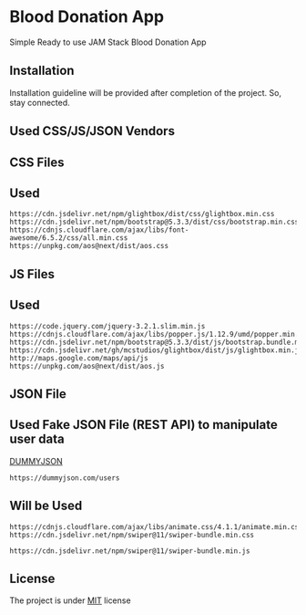 # Blood Donation App

Simple Ready to use JAM Stack Blood Donation App

## Installation

Installation guideline will be provided after completion of the project. So, stay connected.

## Used CSS/JS/JSON Vendors

## CSS Files

## Used

```
https://cdn.jsdelivr.net/npm/glightbox/dist/css/glightbox.min.css
https://cdn.jsdelivr.net/npm/bootstrap@5.3.3/dist/css/bootstrap.min.css
https://cdnjs.cloudflare.com/ajax/libs/font-awesome/6.5.2/css/all.min.css
https://unpkg.com/aos@next/dist/aos.css
```

## JS Files

## Used

```
https://code.jquery.com/jquery-3.2.1.slim.min.js
https://cdnjs.cloudflare.com/ajax/libs/popper.js/1.12.9/umd/popper.min.js
https://cdn.jsdelivr.net/npm/bootstrap@5.3.3/dist/js/bootstrap.bundle.min.js
https://cdn.jsdelivr.net/gh/mcstudios/glightbox/dist/js/glightbox.min.js
http://maps.google.com/maps/api/js
https://unpkg.com/aos@next/dist/aos.js
```

## JSON File

## Used Fake JSON File (REST API) to manipulate user data

[DUMMYJSON](https://dummyjson.com/users)

```
https://dummyjson.com/users
```

## Will be Used

```
https://cdnjs.cloudflare.com/ajax/libs/animate.css/4.1.1/animate.min.css
https://cdn.jsdelivr.net/npm/swiper@11/swiper-bundle.min.css
```

```
https://cdn.jsdelivr.net/npm/swiper@11/swiper-bundle.min.js
```

## License

The project is under [MIT](https://choosealicense.com/licenses/mit/) license

